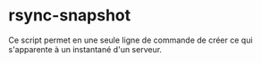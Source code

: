# rsync-snapshot
Ce script permet en une seule ligne de commande de créer ce qui s'apparente à un instantané d'un serveur.

